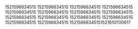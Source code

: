 1521596634515
1521596634515
1521596634515
1521596634515
1521596634515
1521596634515
1521596634515
1521596634515
1521596634515
1521596634515
1521596634515
1521596634515
1521596634515
1521596634515
15215966345151521610700617